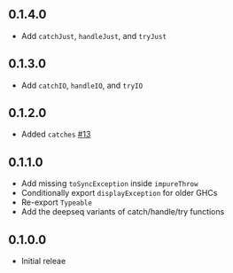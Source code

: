 ## 0.1.4.0

* Add `catchJust`, `handleJust`, and `tryJust`

## 0.1.3.0

* Add `catchIO`, `handleIO`, and `tryIO`

## 0.1.2.0

* Added `catches` [#13](https://github.com/fpco/safe-exceptions/issues/13)

## 0.1.1.0

* Add missing `toSyncException` inside `impureThrow`
* Conditionally export `displayException` for older GHCs
* Re-export `Typeable`
* Add the deepseq variants of catch/handle/try functions

## 0.1.0.0

* Initial releae
